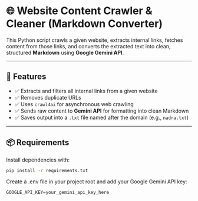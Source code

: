# 🌐 Website Content Crawler & Cleaner (Markdown Converter)

This Python script crawls a given website, extracts internal links, fetches content from those links, and converts the extracted text into clean, structured **Markdown** using **Google Gemini API**.

---

## 🚀 Features

- ✅ Extracts and filters all internal links from a given website
- ✅ Removes duplicate URLs
- ✅ Uses `crawl4ai` for asynchronous web crawling
- ✅ Sends raw content to **Gemini API** for formatting into clean Markdown
- ✅ Saves output into a `.txt` file named after the domain (e.g., `nadra.txt`)

---

## 📦 Requirements

Install dependencies with:

```bash
pip install -r requirements.txt

```
Create a .env file in your project root and add your Google Gemini API key:
``` cmd
GOOGLE_API_KEY=your_gemini_api_key_here
